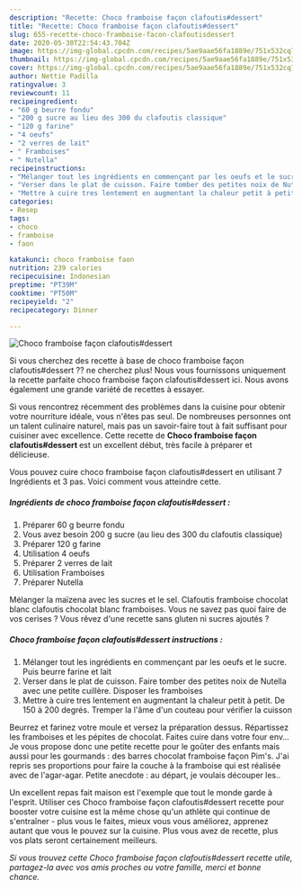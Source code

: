 ```yaml
---
description: "Recette: Choco framboise façon clafoutis#dessert"
title: "Recette: Choco framboise façon clafoutis#dessert"
slug: 655-recette-choco-framboise-facon-clafoutisdessert
date: 2020-05-30T22:54:43.704Z
image: https://img-global.cpcdn.com/recipes/5ae9aae56fa1889e/751x532cq70/choco-framboise-facon-clafoutisdessert-photo-principale-de-la-recette.jpg
thumbnail: https://img-global.cpcdn.com/recipes/5ae9aae56fa1889e/751x532cq70/choco-framboise-facon-clafoutisdessert-photo-principale-de-la-recette.jpg
cover: https://img-global.cpcdn.com/recipes/5ae9aae56fa1889e/751x532cq70/choco-framboise-facon-clafoutisdessert-photo-principale-de-la-recette.jpg
author: Nettie Padilla
ratingvalue: 3
reviewcount: 11
recipeingredient:
- "60 g beurre fondu"
- "200 g sucre au lieu des 300 du clafoutis classique"
- "120 g farine"
- "4 oeufs"
- "2 verres de lait"
- " Framboises"
- " Nutella"
recipeinstructions:
- "Mélanger tout les ingrédients en commençant par les oeufs et le sucre. Puis beurre farine et lait"
- "Verser dans le plat de cuisson. Faire tomber des petites noix de Nutella avec une petite cuillère. Disposer les framboises"
- "Mettre à cuire tres lentement en augmentant la chaleur petit à petit. De 150 à 200 degrés. Tremper la l&#39;âme d&#39;un couteau pour vérifier la cuisson"
categories:
- Resep
tags:
- choco
- framboise
- faon

katakunci: choco framboise faon 
nutrition: 239 calories
recipecuisine: Indonesian
preptime: "PT39M"
cooktime: "PT50M"
recipeyield: "2"
recipecategory: Dinner

---
```



![Choco framboise façon clafoutis#dessert](https://img-global.cpcdn.com/recipes/5ae9aae56fa1889e/751x532cq70/choco-framboise-facon-clafoutisdessert-photo-principale-de-la-recette.jpg)

Si vous cherchez des recette à base de choco framboise façon clafoutis#dessert ?? ne cherchez plus! Nous vous fournissons uniquement la recette parfaite choco framboise façon clafoutis#dessert ici. Nous avons également une grande variété de recettes à essayer.

Si vous rencontrez récemment des problèmes dans la cuisine pour obtenir votre nourriture idéale, vous n'êtes pas seul. De nombreuses personnes ont un talent culinaire naturel, mais pas un savoir-faire tout à fait suffisant pour cuisiner avec excellence. Cette recette de <strong> Choco framboise façon clafoutis#dessert </strong> est un excellent début, très facile à préparer et délicieuse.

<!--inarticleads1-->

Vous pouvez cuire choco framboise façon clafoutis#dessert en utilisant 7 Ingrédients et 3 pas. Voici comment vous atteindre cette.

##### Ingrédients de choco framboise façon clafoutis#dessert :

1. Préparer 60 g beurre fondu
1. Vous avez besoin 200 g sucre (au lieu des 300 du clafoutis classique)
1. Préparer 120 g farine
1. Utilisation 4 oeufs
1. Préparer 2 verres de lait
1. Utilisation  Framboises
1. Préparer  Nutella


Mélanger la maïzena avec les sucres et le sel. Clafoutis framboise chocolat blanc clafoutis chocolat blanc framboises. Vous ne savez pas quoi faire de vos cerises ? Vous rêvez d&#39;une recette sans gluten ni sucres ajoutés ? 

<!--inarticleads2-->

##### Choco framboise façon clafoutis#dessert instructions :

1. Mélanger tout les ingrédients en commençant par les oeufs et le sucre. Puis beurre farine et lait
1. Verser dans le plat de cuisson. Faire tomber des petites noix de Nutella avec une petite cuillère. Disposer les framboises
1. Mettre à cuire tres lentement en augmentant la chaleur petit à petit. De 150 à 200 degrés. Tremper la l&#39;âme d&#39;un couteau pour vérifier la cuisson


Beurrez et farinez votre moule et versez la préparation dessus. Répartissez les framboises et les pépites de chocolat. Faites cuire dans votre four env… Je vous propose donc une petite recette pour le goûter des enfants mais aussi pour les gourmands : des barres chocolat framboise façon Pim&#39;s. J&#39;ai repris ses proportions pour faire la couche à la framboise qui est réalisée avec de l&#39;agar-agar. Petite anecdote : au départ, je voulais découper les.. 

<!--inarticleads1-->

<p>
Un excellent repas fait maison est l'exemple que tout le monde garde à l'esprit. Utiliser ces Choco framboise façon clafoutis#dessert recette pour booster votre cuisine est la même chose qu'un athlète qui continue de s'entraîner - plus vous le faites, mieux vous vous améliorez, apprenez autant que vous le pouvez sur la cuisine. Plus vous avez de recette, plus vos plats seront certainement meilleurs.
</p>

<p>
<i>Si vous trouvez cette Choco framboise façon clafoutis#dessert recette utile, partagez-la avec vos amis proches ou votre famille, merci et bonne chance.</i>
</p>
